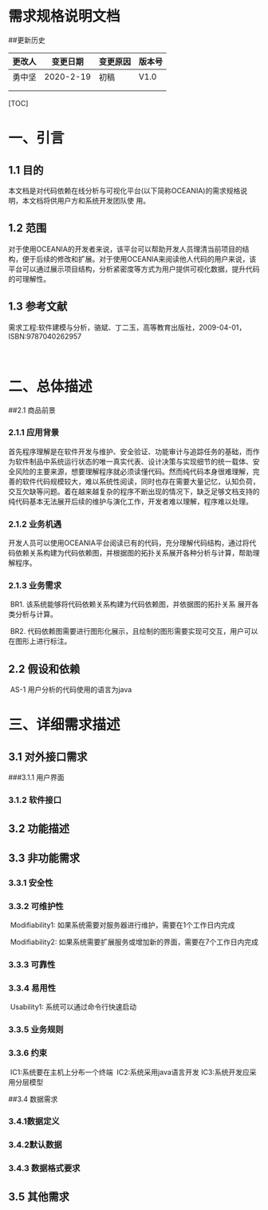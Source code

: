 # 需求规格说明文档



##更新历史

| 更改人 | 变更日期  | 变更原因 | 版本号 |
| ------ | --------- | -------- | ------ |
| 勇中坚 | 2020-2-19 | 初稿     | V1.0   |
|        |           |          |        |
|        |           |          |        |

[TOC]



# 一、引言

## 1.1 目的

​		本文档是对代码依赖在线分析与可视化平台(以下简称OCEANIA)的需求规格说明，本文档将供用户方和系统开发团队使 用。 

## 1.2 范围

​		对于使用OCEANIA的开发者来说，该平台可以帮助开发人员理清当前项目的结构，便于后续的修改和扩展。对于使用OCEANIA来阅读他人代码的用户来说，该平台可以通过展示项目结构，分析紧密度等方式为用户提供可视化数据，提升代码的可理解性。

## 1.3 参考文献

​		需求工程:软件建模与分析，骆斌、丁二玉，高等教育出版社，2009-04-01，ISBN:9787040262957 

​		

# 二、总体描述

##2.1 商品前景

### 2.1.1 应用背景

​		首先程序理解是在软件开发与维护、安全验证、功能审计与追踪任务的基础，而作为软件制品中系统运行状态的唯一真实代表、设计决策与实现细节的统一载体、安全风险的主要来源，想要理解程序就必须读懂代码。然而纯代码本身很难理解，完善的软件代码规模较大，难以系统性阅读，同时也存在需要大量记忆，认知负荷，交互欠缺等问题。着在越来越复杂的程序不断出现的情况下，缺乏足够文档支持的纯代码基本无法展开后续的维护与演化工作，开发者难以理解，程序难以处理。

### 2.1.2 业务机遇

​		开发人员可以使用OCEANIA平台阅读已有的代码，充分理解代码结构，通过将代码依赖关系构建为代码依赖图，并根据图的拓扑关系展开各种分析与计算，帮助理解程序。

### 2.1.3 业务需求

​		BR1. 该系统能够将代码依赖关系构建为代码依赖图，并依据图的拓扑关系 展开各类分析与计算。

​		BR2. 代码依赖图需要进行图形化展示，且绘制的图形需要实现可交互，用户可以在图形上进行标注。

## 2.2 假设和依赖

​		AS-1 用户分析的代码使用的语言为java

# 三、详细需求描述

## 3.1 对外接口需求

###3.1.1 用户界面

### 3.1.2 软件接口

## 3.2 功能描述

## 3.3 非功能需求

### 3.3.1 安全性

### 3.3.2 可维护性

​		Modifiability1: 如果系统需要对服务器进行维护，需要在1个工作日内完成

​		Modifiability2: 如果系统需要扩展服务或增加新的界面，需要在7个工作日内完成

### 3.3.3 可靠性

### 3.3.4 易用性

​		Usability1: 系统可以通过命令行快速启动

### 3.3.5 业务规则

### 3.3.6 约束
​		IC1:系统要在主机上分布一个终端
​		IC2:系统采用java语言开发
​		IC3:系统开发应采用分层模型 

##3.4 数据需求

### 3.4.1数据定义

### 3.4.2默认数据

### 3.4.3 数据格式要求

## 3.5 其他需求